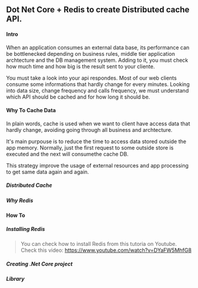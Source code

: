 ## Dot Net Core + Redis to create Distributed cache API.

#### Intro

When an application consumes an external data base, its performance can be bottlenecked depending on business rules, middle tier application archtecture and the DB management system. Adding to it, you must check how much time and how big is the result sent to your cliente.

You must take a look into your api respondes. Most of our web clients consume some informations that hardly change for every minutes. Looking into data size, change frequency and calls frequency, we must understand which API should be cached and for how long it should be.


#### Why To Cache Data

In plain words, cache is used when we want to client have access data that hardly change, avoiding going through all business and archtecture.

It's main purpouse is to reduce the time to access data stored outside the app memory. Normally, just the first request to some outside store is executed and the next will consumethe cache DB. 

This strategy improve the usage of external resources and app processing to get same data again and again.

##### Distributed Cache

##### Why Redis

#### How To

##### Installing Redis

> You can check how to install Redis from this tutoria on Youtube.
Check this video: https://www.youtube.com/watch?v=DYaFW5MhfG8


##### Creating .Net Core project

##### Library


